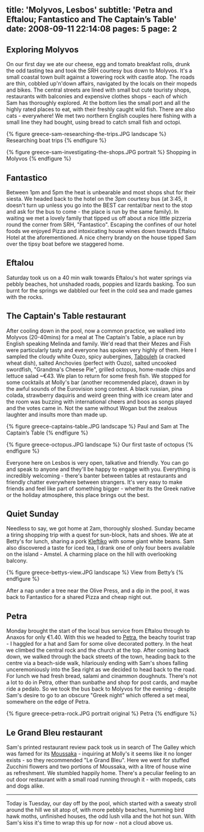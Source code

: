 title: 'Molyvos, Lesbos'
subtitle: 'Petra and Eftalou; Fantastico and The Captain’s Table'
date: 2008-09-11 22:14:08
pages: 5
page: 2
---

## Exploring Molyvos

On our first day we ate our cheese, egg and tomato breakfast rolls, drunk the odd tasting tea and took the SRH courtesy bus down to Molyvos. It's a small coastal town built against a towering rock with castle atop. The roads are thin, cobbled up'n'down affairs, navigated by the locals on their mopeds and bikes. The central streets are lined with small but cute touristy shops, restaurants with balconies and expensive clothes shops - each of which Sam has thoroughly explored. At the bottom lies the small port and all the highly rated places to eat, with their freshly caught wild fish. There are also cats - everywhere! We met two northern English couples here fishing with a small line they had bought, using bread to catch small fish and octopi.

{% figure greece-sam-researching-the-trips.JPG landscape %}
Researching boat trips
{% endfigure %}

{% figure greece-sam-investigating-the-shops.JPG portrait %}
Shopping in Molyvos
{% endfigure %}

## Fantastico

Between 1pm and 5pm the heat is unbearable and most shops shut for their siesta. We headed back to the hotel on the 3pm courtesy bus (at 3:45, it doesn't turn up unless you go into the BEST car rental/bar next to the stop and ask for the bus to come - the place is run by the same family). In waiting we met a lovely family that tipped us off about a nice little pizzeria round the corner from SRH, "Fantastico". Escaping the confines of our hotel foods we enjoyed Pizza and intoxicating house wines down towards Eftalou Hotel at the aforementioned. A nice cherry brandy on the house tipped Sam over the tipsy boat before we staggered home.

## Eftalou

Saturday took us on a 40 min walk towards Eftalou's hot water springs via pebbly beaches, hot unshaded roads, poppies and lizards basking. Too sun burnt for the springs we dabbled our feet in the cold sea and made games with the rocks.

## The Captain's Table restaurant

After cooling down in the pool, now a common practice, we walked into Molyvos (20-40mins) for a meal at The Captain's Table, a place run by English speaking Melinda and family. We'd read that their Mezes and Fish were particularly tasty and everyone has spoken very highly of them. Here I sampled the cloudy white Ouzo, spicy aubergines, [Tabouleh](https://en.wikipedia.org/wiki/Tabouleh) (a cracked wheat dish), salted Anchovies (perfect with Ouzo), salted uncooked swordfish, "Grandma's Cheese Pie", grilled octopus, home-made chips and lettuce salad ~€43. We plan to return for some fresh fish. We stopped for some cocktails at Molly's bar (another recommended place), drawn in by the awful sounds of the Eurovision song contest. A black russian, pina colada, strawberry daquiris and weird green thing with ice cream later and the room was buzzing with international cheers and boos as songs played and the votes came in. Not the same without Wogan but the zealous laughter and insults more than made up.

{% figure greece-captains-table.JPG landscape %}
Paul and Sam at The Captain’s Table
{% endfigure %}

{% figure greece-octopus.JPG landscape %}
Our first taste of octopus
{% endfigure %}

Everyone here on Lesbos is very open, talkative and friendly. You can go and speak to anyone and they'll be happy to engage with you. Everything is incredibly welcoming - there's banter between tables at restaurants and friendly chatter everywhere between strangers. It's very easy to make friends and feel like part of something bigger - whether its the Greek native or the holiday atmosphere, this place brings out the best.

## Quiet Sunday

Needless to say, we got home at 2am, thoroughly sloshed. Sunday became a tiring shopping trip with a quest for sun-block, hats and shoes. We ate at Betty's for lunch, sharing a pork [Kleftiko](https://en.wikipedia.org/wiki/Kleftiko) with some giant white beans. Sam also discovered a taste for iced tea, I drank one of only four beers available on the island - Amstel. A charming place on the hill with overlooking balcony.

{% figure greece-bettys-view.JPG landscape %}
View from Betty’s
{% endfigure %}

After a nap under a tree near the Olive Press, and a dip in the pool, it was back to Fantastico for a shared Pizza and cheap night out.

## Petra

Monday brought the start of the local bus service from Eftalou through to Anaxos for only €1.40. With this we headed to [Petra](https://en.wikipedia.org/wiki/Petra,_Lesbos), the beachy tourist trap - I haggled for a hat and Sam for some olive decorated pottery. In the heat we climbed the central rock and the church at the top. After coming back down, we walked through the back streets of the town, heading back to the centre via a beach-side walk, hilariously ending with Sam's shoes falling unceremoniously into the Sea right as we decided to head back to the road. For lunch we had fresh bread, salami and cinammon doughnuts. There's not a lot to do in Petra, other than sunbathe and shop for post cards, and maybe ride a pedalo. So we took the bus back to Molyvos for the evening - despite Sam's desire to go to an obscure "Greek night" which offered a set meal, somewhere on the edge of Petra.

{% figure greece-petra-rock.JPG portrait original %}
Petra
{% endfigure %}

## Le Grand Bleu restaurant

Sam's printed restaurant review pack took us in search of The Galley which was famed for its [Moussaka](https://en.wikipedia.org/wiki/Moussaka) - inquiring at Molly's it seems like it no longer exists - so they recommended "Le Grand Bleu". Here we went for stuffed Zucchini flowers and two portions of Moussaka, with a litre of house wine as refreshment. We stumbled happily home. There's a peculiar feeling to an out door restaurant with a small road running through it - with mopeds, cats and dogs alike.

---

Today is Tuesday, our day off by the pool, which started with a sweaty stroll around the hill we sit atop of, with more pebbly beaches, humming bird hawk moths, unfinished houses, the odd lush villa and the hot hot sun. With Sam's kiss it's time to wrap this up for now - not a cloud above us.
